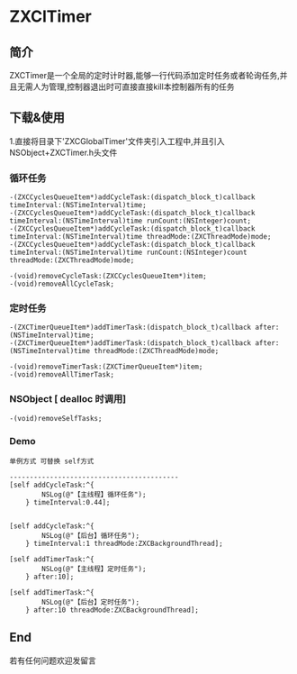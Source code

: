 # ZXClTimer


## 简介

ZXCTimer是一个全局的定时计时器,能够一行代码添加定时任务或者轮询任务,并且无需人为管理,控制器退出时可直接直接kill本控制器所有的任务

## 下载&使用

1.直接将目录下'ZXCGlobalTimer'文件夹引入工程中,并且引入NSObject+ZXCTimer.h头文件



### 循环任务

```
-(ZXCCyclesQueueItem*)addCycleTask:(dispatch_block_t)callback timeInterval:(NSTimeInterval)time;
-(ZXCCyclesQueueItem*)addCycleTask:(dispatch_block_t)callback timeInterval:(NSTimeInterval)time runCount:(NSInteger)count;
-(ZXCCyclesQueueItem*)addCycleTask:(dispatch_block_t)callback timeInterval:(NSTimeInterval)time threadMode:(ZXCThreadMode)mode;
-(ZXCCyclesQueueItem*)addCycleTask:(dispatch_block_t)callback timeInterval:(NSTimeInterval)time runCount:(NSInteger)count threadMode:(ZXCThreadMode)mode;

-(void)removeCycleTask:(ZXCCyclesQueueItem*)item;
-(void)removeAllCycleTask;

```

### 定时任务

```
-(ZXCTimerQueueItem*)addTimerTask:(dispatch_block_t)callback after:(NSTimeInterval)time;
-(ZXCTimerQueueItem*)addTimerTask:(dispatch_block_t)callback after:(NSTimeInterval)time threadMode:(ZXCThreadMode)mode;

-(void)removeTimerTask:(ZXCTimerQueueItem*)item;
-(void)removeAllTimerTask;

```

### NSObject  [ dealloc 时调用]
```
-(void)removeSelfTasks;
```

### Demo

```
单例方式 可替换 self方式

------------------------------------------
[self addCycleTask:^{
		NSLog(@"【主线程】循环任务");
    } timeInterval:0.44];


[self addCycleTask:^{
        NSLog(@"【后台】循环任务");
    } timeInterval:1 threadMode:ZXCBackgroundThread];

[self addTimerTask:^{
        NSLog(@"【主线程】定时任务");
    } after:10];
    
[self addTimerTask:^{
        NSLog(@"【后台】定时任务");
    } after:10 threadMode:ZXCBackgroundThread];

```




## End
若有任何问题欢迎发留言
